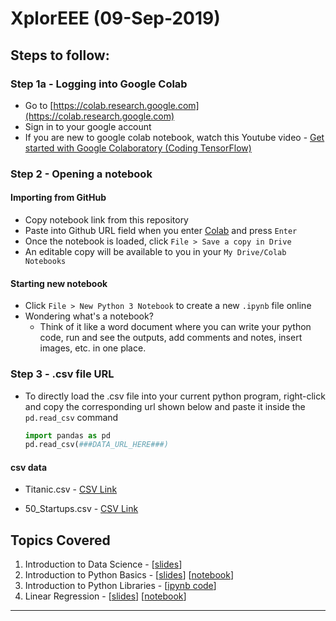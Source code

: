 # XplorEEE (09-Sep-2019)


## Steps to follow:
### Step 1a - Logging into Google Colab

- Go to [https://colab.research.google.com](https://colab.research.google.com)
- Sign in to your google account
- If you are new to google colab notebook, watch this Youtube video -  [Get started with Google Colaboratory (Coding TensorFlow)](https://youtu.be/inN8seMm7UI) 

### Step 2 - Opening a notebook
#### Importing from GitHub
- Copy notebook link from this repository
- Paste into Github URL field when you enter [Colab](https://colab.research.google.com) and press `Enter`
- Once the notebook is loaded, click `File > Save a copy in Drive`
- An editable copy will be available to you in your `My Drive/Colab Notebooks`

#### Starting new notebook
- Click `File > New Python 3 Notebook` to create a new `.ipynb` file online
- Wondering what's a notebook?
    - Think of it like a word document where you can write your python code, run and see the outputs, add comments and notes, insert images, etc. in one place.

### Step 3 - .csv file URL
- To directly load the .csv file into your current python program, right-click and copy the corresponding url shown below and paste it inside the `pd.read_csv` command
    ```python
    import pandas as pd
    pd.read_csv(###DATA_URL_HERE###)
    ```


#### csv data
- Titanic.csv - [CSV Link](https://raw.githubusercontent.com/mlda-outreach/xploreee_20190909/master/data/Titanic.csv) 

- 50_Startups.csv - [CSV Link](https://raw.githubusercontent.com/mlda-outreach/xploreee_20190909/master/data/50_Startups.csv) 




## Topics Covered
1. Introduction to Data Science - [[slides](https://github.com/mlda-outreach/xploreee_20190909/blob/master/1-what_is_data_science.pdf)]
2. Introduction to Python Basics - [[slides](https://github.com/mlda-outreach/xploreee_20190909/blob/master/2-intro_python.pdf)] [[notebook](https://github.com/mlda-outreach/xploreee_20190909/blob/master/2-intro_python.ipynb)]
3. Introduction to Python Libraries - [[ipynb code](https://github.com/mlda-outreach/xploreee_20190909/blob/master/2-intro_python.ipynb)]
4. Linear Regression - [[slides](https://github.com/mlda-outreach/xploreee_20190909/blob/master/4-linear_regression.pdf)] [[notebook](https://github.com/mlda-outreach/xploreee_20190909/blob/master/4-linear_regression.ipynb)]



-----
